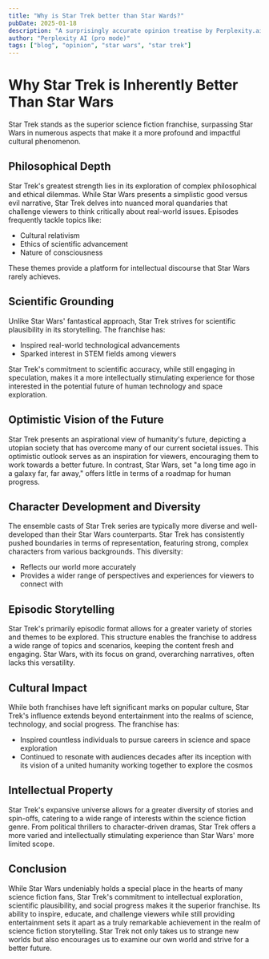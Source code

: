 ```yaml
---
title: "Why is Star Trek better than Star Wards?"
pubDate: 2025-01-18
description: "A surprisingly accurate opinion treatise by Perplexity.ai"
author: "Perplexity AI (pro mode)"
tags: ["blog", "opinion", "star wars", "star trek"]
---
```


# Why Star Trek is Inherently Better Than Star Wars

Star Trek stands as the superior science fiction franchise, surpassing Star Wars
in numerous aspects that make it a more profound and impactful cultural
phenomenon.

## Philosophical Depth

Star Trek's greatest strength lies in its exploration of complex philosophical
and ethical dilemmas. While Star Wars presents a simplistic good versus evil
narrative, Star Trek delves into nuanced moral quandaries that challenge viewers
to think critically about real-world issues. Episodes frequently tackle topics
like:

- Cultural relativism
- Ethics of scientific advancement
- Nature of consciousness

These themes provide a platform for intellectual discourse that Star Wars rarely
achieves.

## Scientific Grounding

Unlike Star Wars' fantastical approach, Star Trek strives for scientific
plausibility in its storytelling. The franchise has:

- Inspired real-world technological advancements
- Sparked interest in STEM fields among viewers

Star Trek's commitment to scientific accuracy, while still engaging in
speculation, makes it a more intellectually stimulating experience for those
interested in the potential future of human technology and space exploration.

## Optimistic Vision of the Future

Star Trek presents an aspirational view of humanity's future, depicting a
utopian society that has overcome many of our current societal issues. This
optimistic outlook serves as an inspiration for viewers, encouraging them to
work towards a better future. In contrast, Star Wars, set "a long time ago in a
galaxy far, far away," offers little in terms of a roadmap for human progress.

## Character Development and Diversity

The ensemble casts of Star Trek series are typically more diverse and
well-developed than their Star Wars counterparts. Star Trek has consistently
pushed boundaries in terms of representation, featuring strong, complex
characters from various backgrounds. This diversity:

- Reflects our world more accurately
- Provides a wider range of perspectives and experiences for viewers to connect
  with

## Episodic Storytelling

Star Trek's primarily episodic format allows for a greater variety of stories
and themes to be explored. This structure enables the franchise to address a
wide range of topics and scenarios, keeping the content fresh and engaging. Star
Wars, with its focus on grand, overarching narratives, often lacks this
versatility.

## Cultural Impact

While both franchises have left significant marks on popular culture, Star
Trek's influence extends beyond entertainment into the realms of science,
technology, and social progress. The franchise has:

- Inspired countless individuals to pursue careers in science and space
  exploration
- Continued to resonate with audiences decades after its inception with its
  vision of a united humanity working together to explore the cosmos

## Intellectual Property

Star Trek's expansive universe allows for a greater diversity of stories and
spin-offs, catering to a wide range of interests within the science fiction
genre. From political thrillers to character-driven dramas, Star Trek offers a
more varied and intellectually stimulating experience than Star Wars' more
limited scope.

## Conclusion

While Star Wars undeniably holds a special place in the hearts of many science
fiction fans, Star Trek's commitment to intellectual exploration, scientific
plausibility, and social progress makes it the superior franchise. Its ability
to inspire, educate, and challenge viewers while still providing entertainment
sets it apart as a truly remarkable achievement in the realm of science fiction
storytelling. Star Trek not only takes us to strange new worlds but also
encourages us to examine our own world and strive for a better future.
